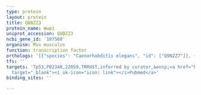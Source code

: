 ```yaml
---
type: protein
layout: protein
title: Q8BZZ3
protein_name: Wwp1
uniprot_accession: Q8BZZ3
ncbi_gene_id: '107568'
organism: Mus musculus
function: transcription factor
orthologs: '[{"species": "Caenorhabditis elegans", "id": ["Q9N2Z7"]}, {"species": "Homo sapiens", "id": ["<a href=\"/protein/q9h0m0\">Q9H0M0</a>"]}, {"species": "Rattus norvegicus", "id": ["Q4V8H7"]}]'
tfs: ''
targets: 'Tp53,P02340,22059,TRRUST,inferred by curator,&ensp;<a href="https://www.ncbi.nlm.nih.gov/pubmed/?term=16924229%5Buid%5D+OR+29087512%5Buid%5D"
  target="_blank"><i uk-icon="icon: link"></i>Pubmed</a>'
binding_sites: ''

---
```

